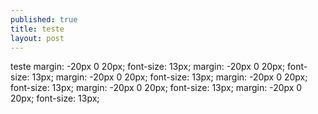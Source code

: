 ```yaml
---
published: true
title: teste
layout: post
---
```

teste     margin: -20px 0 20px;
    font-size: 13px;
    margin: -20px 0 20px;
    font-size: 13px;
    margin: -20px 0 20px;
    font-size: 13px;
    margin: -20px 0 20px;
    font-size: 13px;
    margin: -20px 0 20px;
    font-size: 13px;
    margin: -20px 0 20px;
    font-size: 13px;

